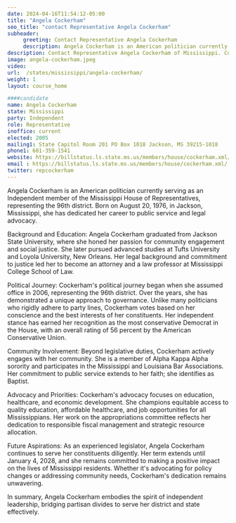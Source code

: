 ```yaml
---
date: 2024-04-16T11:54:12-05:00
title: "Angela Cockerham"
seo_title: "contact Representative Angela Cockerham"
subheader:
     greeting: Contact Representative Angela Cockerham
     description: Angela Cockerham is an American politician currently serving as an Independent member of the Mississippi House of Representatives, representing the 96th district. Born on August 20, 1976, in Jackson, Mississippi, she has dedicated her career to public service and legal advocacy.
description: Contact Representative Angela Cockerham of Mississippi. Contact information for Angela Cockerham includes email address, phone number, and mailing address.
image: angela-cockerham.jpeg
video:
url:  /states/mississippi/angela-cockerham/
weight: 1
layout: course_home

####candidate
name: Angela Cockerham
state: Mississippi
party: Independent
role: Representative
inoffice: current
elected: 2005
mailing1: State Capitol Room 201 PO Box 1018 Jackson, MS 39215-1018
phone1: 601-359-1541
website: https://billstatus.ls.state.ms.us/members/house/cockerham.xml/
email : https://billstatus.ls.state.ms.us/members/house/cockerham.xml/
twitter: repcockerham
---
```


Angela Cockerham is an American politician currently serving as an Independent member of the Mississippi House of Representatives, representing the 96th district. Born on August 20, 1976, in Jackson, Mississippi, she has dedicated her career to public service and legal advocacy.

Background and Education:
Angela Cockerham graduated from Jackson State University, where she honed her passion for community engagement and social justice. She later pursued advanced studies at Tufts University and Loyola University, New Orleans. Her legal background and commitment to justice led her to become an attorney and a law professor at Mississippi College School of Law.

Political Journey:
Cockerham's political journey began when she assumed office in 2006, representing the 96th district. Over the years, she has demonstrated a unique approach to governance. Unlike many politicians who rigidly adhere to party lines, Cockerham votes based on her conscience and the best interests of her constituents. Her independent stance has earned her recognition as the most conservative Democrat in the House, with an overall rating of 56 percent by the American Conservative Union.

Community Involvement:
Beyond legislative duties, Cockerham actively engages with her community. She is a member of Alpha Kappa Alpha sorority and participates in the Mississippi and Louisiana Bar Associations. Her commitment to public service extends to her faith; she identifies as Baptist.

Advocacy and Priorities:
Cockerham's advocacy focuses on education, healthcare, and economic development. She champions equitable access to quality education, affordable healthcare, and job opportunities for all Mississippians. Her work on the appropriations committee reflects her dedication to responsible fiscal management and strategic resource allocation.

Future Aspirations:
As an experienced legislator, Angela Cockerham continues to serve her constituents diligently. Her term extends until January 4, 2028, and she remains committed to making a positive impact on the lives of Mississippi residents. Whether it's advocating for policy changes or addressing community needs, Cockerham's dedication remains unwavering.

In summary, Angela Cockerham embodies the spirit of independent leadership, bridging partisan divides to serve her district and state effectively.
